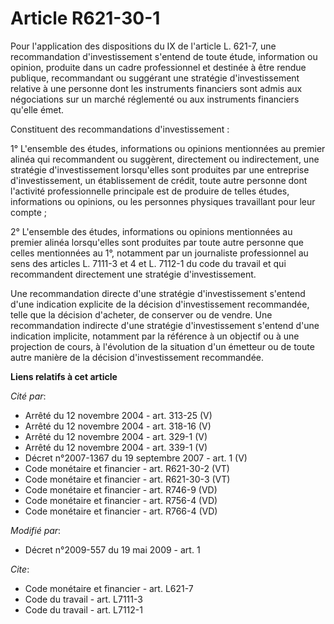 # Article R621-30-1

Pour l'application des dispositions du IX de l'article L. 621-7, une recommandation d'investissement s'entend de toute étude,
information ou opinion, produite dans un cadre professionnel et destinée à être rendue publique, recommandant ou suggérant
une stratégie d'investissement relative à une personne dont les instruments financiers sont admis aux négociations sur un
marché réglementé ou aux instruments financiers qu'elle émet. 

Constituent des recommandations d'investissement : 

1° L'ensemble des études, informations ou opinions mentionnées au premier alinéa qui recommandent ou suggèrent, directement
ou indirectement, une stratégie d'investissement lorsqu'elles sont produites par une entreprise d'investissement, un
établissement de crédit, toute autre personne dont l'activité professionnelle principale est de produire de telles études,
informations ou opinions, ou les personnes physiques travaillant pour leur compte ; 

2° L'ensemble des études, informations ou opinions mentionnées au premier alinéa lorsqu'elles sont produites par toute autre
personne que celles mentionnées au 1°, notamment par un journaliste professionnel au sens des articles L. 7111-3 et 4 et L.
7112-1 du code du travail et qui recommandent directement une stratégie d'investissement. 

Une recommandation directe d'une stratégie d'investissement s'entend d'une indication explicite de la décision
d'investissement recommandée, telle que la décision d'acheter, de conserver ou de vendre. Une recommandation indirecte d'une
stratégie d'investissement s'entend d'une indication implicite, notamment par la référence à un objectif ou à une projection
de cours, à l'évolution de la situation d'un émetteur ou de toute autre manière de la décision d'investissement recommandée.

**Liens relatifs à cet article**

_Cité par_:

  - Arrêté du 12 novembre 2004 - art. 313-25 (V)
  - Arrêté du 12 novembre 2004 - art. 318-16 (V)
  - Arrêté du 12 novembre 2004 - art. 329-1 (V)
  - Arrêté du 12 novembre 2004 - art. 339-1 (V)
  - Décret n°2007-1367 du 19 septembre 2007 - art. 1 (V)
  - Code monétaire et financier - art. R621-30-2 (VT)
  - Code monétaire et financier - art. R621-30-3 (VT)
  - Code monétaire et financier - art. R746-9 (VD)
  - Code monétaire et financier - art. R756-4 (VD)
  - Code monétaire et financier - art. R766-4 (VD)

_Modifié par_:

  - Décret n°2009-557 du 19 mai 2009 - art. 1

_Cite_:

  - Code monétaire et financier - art. L621-7
  - Code du travail - art. L7111-3
  - Code du travail - art. L7112-1
